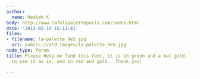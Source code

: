 ```yaml
---
author:
  name: Hedieh K
body: http://www.cafelapaletteparis.com/index.html
date: '2013-02-19 15:11:41'
files:
- filename: la-palette_9e5.jpg
  uri: public://old-images/la-palette_9e5.jpg
node_type: forum
title: Please Help me find this font, it is in green and a mat gold.  I would like
  to use it as is, and in red and gold.  Thank you!

---
```

